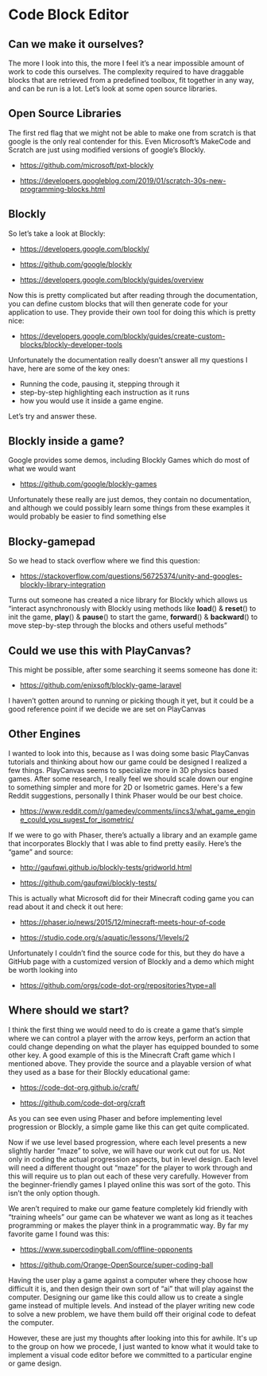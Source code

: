 # Code Block Editor

## Can we make it ourselves?
The more I look into this, the more I feel it’s a near impossible amount of work to code this ourselves. The complexity required to have draggable blocks that are retrieved from a predefined toolbox, fit together in any way, and can be run is a lot. Let’s look at some open source libraries.

## Open Source Libraries 
The first red flag that we might not be able to make one from scratch is that google is the only real contender for this. Even Microsoft’s MakeCode and Scratch are just using modified versions of google’s Blockly. 
- https://github.com/microsoft/pxt-blockly

- https://developers.googleblog.com/2019/01/scratch-30s-new-programming-blocks.html

## Blockly
So let’s take a look at Blockly:
- https://developers.google.com/blockly/

- https://github.com/google/blockly

- https://developers.google.com/blockly/guides/overview

Now this is pretty complicated but after reading through the documentation, you can define custom blocks that will then generate code for your application to use. They provide their own tool for doing this which is pretty nice:
- https://developers.google.com/blockly/guides/create-custom-blocks/blockly-developer-tools

Unfortunately the documentation really doesn’t answer all my questions I have, here are some of the key ones:
- Running the code, pausing it, stepping through it
- step-by-step highlighting each instruction as it runs 
- how you would use it inside a game engine. 

Let’s try and answer these.

## Blockly inside a game?
Google provides some demos, including Blockly Games which do most of what we would want
- https://github.com/google/blockly-games

Unfortunately these really are just demos, they contain no documentation, and although we could possibly learn some things from these examples it would probably be easier to find something else

## Blocky-gamepad
So we head to stack overflow where we find this question:
- https://stackoverflow.com/questions/56725374/unity-and-googles-blockly-library-integration

Turns out someone has created a nice library for Blockly which allows us “interact asynchronously with Blockly using methods like **load**() & **reset**() to init the game, **play**() & **pause**() to start the game, **forward**() & **backward**() to move step-by-step through the blocks and others useful methods”

## Could we use this with PlayCanvas?
This might be possible, after some searching it seems someone has done it:
- https://github.com/enixsoft/blockly-game-laravel

I haven’t gotten around to running or picking though it yet, but it could be a good reference point if we decide we are set on PlayCanvas

## Other Engines
I wanted to look into this, because as I was doing some basic PlayCanvas tutorials and thinking about how our game could be designed I realized a few things. PlayCanvas seems to specialize more in 3D physics based games. After some research, I really feel we should scale down our engine to something simpler and more for 2D or Isometric games. Here's a few Reddit suggestions, personally I think Phaser would be our best choice.
- https://www.reddit.com/r/gamedev/comments/iincs3/what_game_engine_could_you_sugest_for_isometric/

If we were to go with Phaser, there’s actually a library and an example game that incorporates Blockly that I was able to find pretty easily. Here’s the “game” and source:
- http://gaufqwi.github.io/blockly-tests/gridworld.html

- https://github.com/gaufqwi/blockly-tests/

This is actually what Microsoft did for their Minecraft coding game you can read about it and check it out here:
- https://phaser.io/news/2015/12/minecraft-meets-hour-of-code

- https://studio.code.org/s/aquatic/lessons/1/levels/2

Unfortunately I couldn’t find the source code for this, but they do have a GitHub page with a customized version of Blockly and a demo which might be worth looking into
- https://github.com/orgs/code-dot-org/repositories?type=all

## Where should we start?
I think the first thing we would need to do is create a game that’s simple where we can control a player with the arrow keys, perform an action that could change depending on what the player has equipped bounded to some other key. A good example of this is the Minecraft Craft game which I mentioned above. They provide the source and a playable version of what they used as a base for their Blockly educational game:
- https://code-dot-org.github.io/craft/

- https://github.com/code-dot-org/craft

As you can see even using Phaser and before implementing level progression or Blockly, a simple game like this can get quite complicated. 

Now if we use level based progression, where each level presents a new slightly harder “maze” to solve, we will have our work cut out for us. Not only in coding the actual progression aspects, but in level design. Each level will need a different thought out “maze” for the player to work through and this will require us to plan out each of these very carefully. However from the beginner-friendly games I played online this was sort of the goto. This isn’t the only option though.

We aren’t required to make our game feature completely kid friendly with “training wheels” our game can be whatever we want as long as it teaches programming or makes the player think in a programmatic way. By far my favorite game I found was this:
- https://www.supercodingball.com/offline-opponents

- https://github.com/Orange-OpenSource/super-coding-ball

Having the user play a game against a computer where they choose how difficult it is, and then design their own sort of “ai” that will play against the computer. Designing our game like this could allow us to create a single game instead of multiple levels. And instead of the player writing new code to solve a new problem, we have them build off their original code to defeat the computer.

However, these are just my thoughts after looking into this for awhile. It's up to the group on how we procede, I just wanted to know what it would take to implement a visual code editor before we committed to a particular engine or game design.

